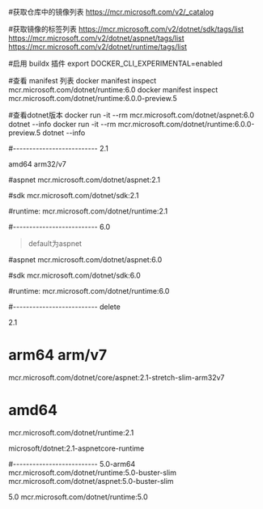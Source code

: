 #获取仓库中的镜像列表
https://mcr.microsoft.com/v2/_catalog

#获取镜像的标签列表
https://mcr.microsoft.com/v2/dotnet/sdk/tags/list
https://mcr.microsoft.com/v2/dotnet/aspnet/tags/list
https://mcr.microsoft.com/v2/dotnet/runtime/tags/list


#启用 buildx 插件
export DOCKER_CLI_EXPERIMENTAL=enabled

#查看 manifest 列表
docker manifest inspect mcr.microsoft.com/dotnet/runtime:6.0
docker manifest inspect mcr.microsoft.com/dotnet/runtime:6.0.0-preview.5



#查看dotnet版本
docker run -it --rm  mcr.microsoft.com/dotnet/aspnet:6.0 dotnet --info
docker run -it --rm  mcr.microsoft.com/dotnet/runtime:6.0.0-preview.5 dotnet --info


#--------------------------
2.1 

amd64 arm32/v7 

#aspnet
mcr.microsoft.com/dotnet/aspnet:2.1

#sdk
mcr.microsoft.com/dotnet/sdk:2.1

#runtime:
mcr.microsoft.com/dotnet/runtime:2.1




#--------------------------
6.0
> default为aspnet

#aspnet
mcr.microsoft.com/dotnet/aspnet:6.0

#sdk
mcr.microsoft.com/dotnet/sdk:6.0

#runtime:
mcr.microsoft.com/dotnet/runtime:6.0
 





#--------------------------
delete

2.1 

# arm64 arm/v7
mcr.microsoft.com/dotnet/core/aspnet:2.1-stretch-slim-arm32v7

# amd64
mcr.microsoft.com/dotnet/runtime:2.1


microsoft/dotnet:2.1-aspnetcore-runtime

#--------------------------
5.0-arm64
mcr.microsoft.com/dotnet/runtime:5.0-buster-slim
mcr.microsoft.com/dotnet/aspnet:5.0-buster-slim 

5.0
mcr.microsoft.com/dotnet/runtime:5.0


